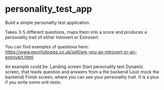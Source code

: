 # personality_test_app
Build a simple personality test application.

Takes 3-5 different questions, maps them into a score and produces a personality trait of either Introvert or Extrovert.

You can find examples of questions here: https://www.psychologies.co.uk/self/are-you-an-introvert-or-an-extrovert.html.

An example could be: Landing screen Start personality test Dynamic screen, that reads question and answers from a the backend (Just mock the backend) Finish screen, where you can see your personality trait. It is a plus if you write some unit-tests.
